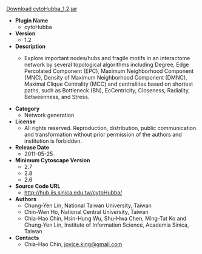 <a href="cytoHubba_1.2.jar">Download cytoHubba_1.2.jar</a>

* __Plugin Name__
  * cytoHubba
* __Version__
  * 1.2
* __Description__
  * <p>Explore important nodes/hubs and fragile motifs in an interactome network by several topological algorithms including Degree, Edge Percolated Component (EPC), Maximum Neighborhood Component (MNC), Density of Maximum Neighborhood Component (DMNC), Maximal Clique Centrality (MCC) and centralities based on shortest paths, such as Bottleneck (BN), EcCentricity, Closeness, Radiality, Betweenness, and Stress.</p>
* __Category__
  * Network generation
* __License__
  * All rights reserved. Reproduction, distribution, public communication and transformation without prior permission of the authors and institution is forbidden.
* __Release Date__
  * 2011-05-25
* __Minimum Cytoscape Version__
  * 2.7
  * 2.8
  * 2.6
* __Source Code URL__
  * http://hub.iis.sinica.edu.tw/cytoHubba/
* __Authors__
  *  Chung-Yen Lin,  National Taiwan University, Taiwan
  *  Chin-Wen Ho,  National Central University, Taiwan
  * Chia-Hao Chin, Hsin-Hung Wu, Shu-Hwa Chen, Ming-Tat Ko and Chung-Yen Lin,  Institute of Information Science, Academia Sinica, Taiwan
* __Contacts__
  * Chia-Hao Chin, jovice.king@gmail.com

